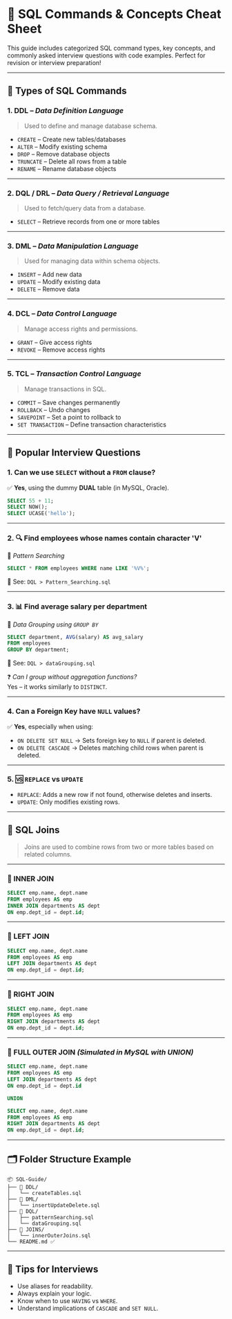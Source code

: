 
# 📘 SQL Commands & Concepts Cheat Sheet

This guide includes categorized SQL command types, key concepts, and commonly asked interview questions with code examples. Perfect for revision or interview preparation!

---

## 📂 Types of SQL Commands

### 1. **DDL** – *Data Definition Language*
> Used to define and manage database schema.

- `CREATE` – Create new tables/databases
- `ALTER` – Modify existing schema
- `DROP` – Remove database objects
- `TRUNCATE` – Delete all rows from a table
- `RENAME` – Rename database objects

---

### 2. **DQL / DRL** – *Data Query / Retrieval Language*
> Used to fetch/query data from a database.

- `SELECT` – Retrieve records from one or more tables

---

### 3. **DML** – *Data Manipulation Language*
> Used for managing data within schema objects.

- `INSERT` – Add new data
- `UPDATE` – Modify existing data
- `DELETE` – Remove data

---

### 4. **DCL** – *Data Control Language*
> Manage access rights and permissions.

- `GRANT` – Give access rights
- `REVOKE` – Remove access rights

---

### 5. **TCL** – *Transaction Control Language*
> Manage transactions in SQL.

- `COMMIT` – Save changes permanently
- `ROLLBACK` – Undo changes
- `SAVEPOINT` – Set a point to rollback to
- `SET TRANSACTION` – Define transaction characteristics

---

## 🧠 Popular Interview Questions

### 1. Can we use `SELECT` without a `FROM` clause?

✅ **Yes**, using the dummy **DUAL** table (in MySQL, Oracle).

```sql
SELECT 55 + 11;
SELECT NOW();
SELECT UCASE('hello');
```

---

### 2. 🔍 Find employees whose names contain character 'V'

📌 *Pattern Searching*

```sql
SELECT * FROM employees WHERE name LIKE '%V%';
```

📁 See: `DQL > Pattern_Searching.sql`

---

### 3. 📊 Find average salary per department

📌 *Data Grouping using `GROUP BY`*

```sql
SELECT department, AVG(salary) AS avg_salary 
FROM employees 
GROUP BY department;
```

📁 See: `DQL > dataGrouping.sql`

❓ *Can I group without aggregation functions?*  
Yes – it works similarly to `DISTINCT`.

---

### 4. Can a **Foreign Key** have `NULL` values?

✅ **Yes**, especially when using:

- `ON DELETE SET NULL` → Sets foreign key to `NULL` if parent is deleted.
- `ON DELETE CASCADE` → Deletes matching child rows when parent is deleted.

---

### 5. 🆚 `REPLACE` vs `UPDATE`

- `REPLACE`: Adds a new row if not found, otherwise deletes and inserts.
- `UPDATE`: Only modifies existing rows.

---

## 🔗 SQL Joins

> Joins are used to combine rows from two or more tables based on related columns.

---

### 🔹 INNER JOIN

```sql
SELECT emp.name, dept.name 
FROM employees AS emp 
INNER JOIN departments AS dept 
ON emp.dept_id = dept.id;
```

---

### 🔸 LEFT JOIN

```sql
SELECT emp.name, dept.name 
FROM employees AS emp 
LEFT JOIN departments AS dept 
ON emp.dept_id = dept.id;
```

---

### 🔸 RIGHT JOIN

```sql
SELECT emp.name, dept.name 
FROM employees AS emp 
RIGHT JOIN departments AS dept 
ON emp.dept_id = dept.id;
```

---

### 🔸 FULL OUTER JOIN *(Simulated in MySQL with UNION)*

```sql
SELECT emp.name, dept.name 
FROM employees AS emp 
LEFT JOIN departments AS dept 
ON emp.dept_id = dept.id

UNION

SELECT emp.name, dept.name 
FROM employees AS emp 
RIGHT JOIN departments AS dept 
ON emp.dept_id = dept.id;
```

---

## 🗂 Folder Structure Example

```
📦 SQL-Guide/
├── 📁 DDL/
│   └── createTables.sql
├── 📁 DML/
│   └── insertUpdateDelete.sql
├── 📁 DQL/
│   ├── patternSearching.sql
│   └── dataGrouping.sql
├── 📁 JOINS/
│   └── innerOuterJoins.sql
└── README.md ✅
```

---

## 🙌 Tips for Interviews

- Use aliases for readability.
- Always explain your logic.
- Know when to use `HAVING` vs `WHERE`.
- Understand implications of `CASCADE` and `SET NULL`.
